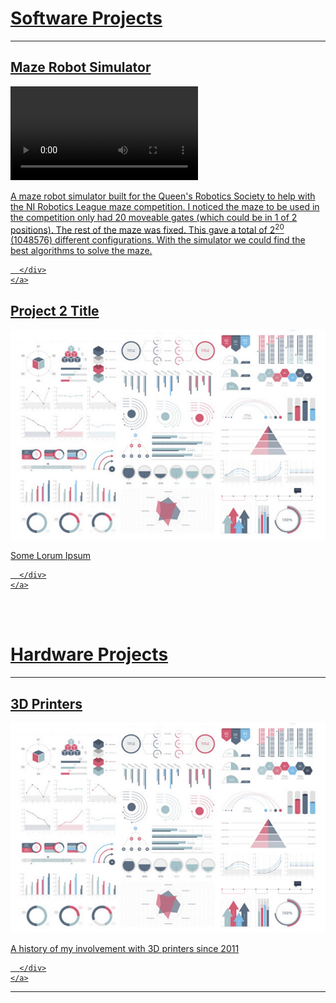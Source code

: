 <h1><a name="software_projects" href="#software_projects">Software Projects</a></h1>

---
<div>
	<a href="/sample_page/#title" class="card">
	  <div class="card">
		<h2>Maze Robot Simulator</h2>
		<video>
		  <source src="images/maze_robot_sim.mp4" type="video/mp4" />
		</video>
		<br>
		<p>
		A maze robot simulator built for the Queen's Robotics Society to help with the NI Robotics League maze competition. 
		I noticed the maze to be used in the competition only had 20 moveable gates (which could be in 1 of 2 positions). 
		The rest of the maze was fixed. This gave a total of 2<sup>20</sup> (1048576) different configurations. 
		With the simulator we could find the best algorithms to solve the maze.
		</p>

	  </div>
	</a>
</div>

<div>
	<a href="/sample_page/#title" class="card">
	  <div class="card">
		<h2>Project 2 Title</h2>
		<img src="images/dummy_thumbnail.jpg?raw=true"/>
		<br>
		<p>
		Some Lorum Ipsum
		</p>

	  </div>
	</a>
</div>

<br><br>
<h1><a name="hardware_projects" href="#hardware_projects">Hardware Projects</a></h1>

---
<div>
	<a href="/sample_page/#title" class="card">
	  <div class="card">
		<h2>3D Printers</h2>
		<img src="images/dummy_thumbnail.jpg?raw=true"/>
		<br>
		<p>
		A history of my involvement with 3D printers since 2011
		</p>

	  </div>
	</a>
</div>

---



